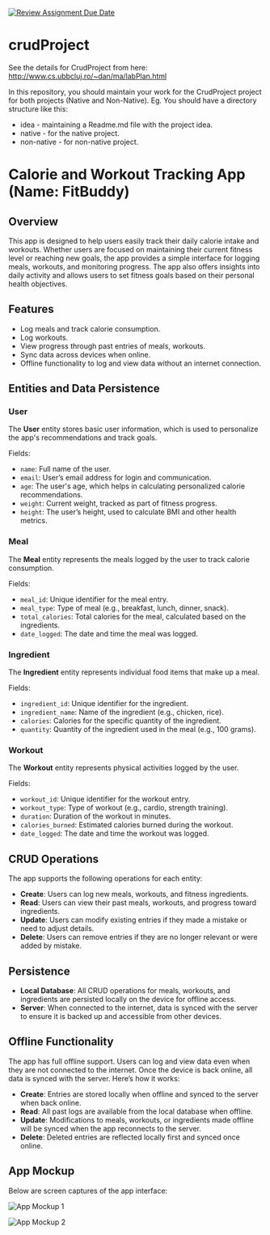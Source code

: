 [![Review Assignment Due Date](https://classroom.github.com/assets/deadline-readme-button-22041afd0340ce965d47ae6ef1cefeee28c7c493a6346c4f15d667ab976d596c.svg)](https://classroom.github.com/a/AK2HKjUN)
# crudProject
See the details for CrudProject from here: http://www.cs.ubbcluj.ro/~dan/ma/labPlan.html

In this repository, you should maintain your work for the CrudProject project for both projects (Native and Non-Native).
Eg. You should have a directory structure like this:
- idea - maintaining a Readme.md file with the project idea. 
- native - for the native project.
- non-native - for non-native project.


# Calorie and Workout Tracking App (Name: FitBuddy)

## Overview
This app is designed to help users easily track their daily calorie intake and workouts. Whether users are focused on maintaining their current fitness level or reaching new goals, the app provides a simple interface for logging meals, workouts, and monitoring progress. The app also offers insights into daily activity and allows users to set fitness goals based on their personal health objectives.

## Features
- Log meals and track calorie consumption.
- Log workouts.
- View progress through past entries of meals, workouts.
- Sync data across devices when online.
- Offline functionality to log and view data without an internet connection.

## Entities and Data Persistence
### User
The **User** entity stores basic user information, which is used to personalize the app's recommendations and track goals.

Fields:
- `name`: Full name of the user.
- `email`: User’s email address for login and communication.
- `age`: The user's age, which helps in calculating personalized calorie recommendations.
- `weight`: Current weight, tracked as part of fitness progress.
- `height`: The user’s height, used to calculate BMI and other health metrics.

### Meal
The **Meal** entity represents the meals logged by the user to track calorie consumption.

Fields:
- `meal_id`: Unique identifier for the meal entry.
- `meal_type`: Type of meal (e.g., breakfast, lunch, dinner, snack).
- `total_calories`: Total calories for the meal, calculated based on the ingredients.
- `date_logged`: The date and time the meal was logged.

### Ingredient
The **Ingredient** entity represents individual food items that make up a meal.

Fields:
- `ingredient_id`: Unique identifier for the ingredient.
- `ingredient_name`: Name of the ingredient (e.g., chicken, rice).
- `calories`: Calories for the specific quantity of the ingredient.
- `quantity`: Quantity of the ingredient used in the meal (e.g., 100 grams).

### Workout
The **Workout** entity represents physical activities logged by the user.

Fields:
- `workout_id`: Unique identifier for the workout entry.
- `workout_type`: Type of workout (e.g., cardio, strength training).
- `duration`: Duration of the workout in minutes.
- `calories_burned`: Estimated calories burned during the workout.
- `date_logged`: The date and time the workout was logged.


## CRUD Operations
The app supports the following operations for each entity:

- **Create**: Users can log new meals, workouts, and fitness ingredients.
- **Read**: Users can view their past meals, workouts, and progress toward ingredients.
- **Update**: Users can modify existing entries if they made a mistake or need to adjust details.
- **Delete**: Users can remove entries if they are no longer relevant or were added by mistake.

## Persistence
- **Local Database**: All CRUD operations for meals, workouts, and ingredients are persisted locally on the device for offline access.
- **Server**: When connected to the internet, data is synced with the server to ensure it is backed up and accessible from other devices.

## Offline Functionality
The app has full offline support. Users can log and view data even when they are not connected to the internet. Once the device is back online, all data is synced with the server. Here’s how it works:

- **Create**: Entries are stored locally when offline and synced to the server when back online.
- **Read**: All past logs are available from the local database when offline.
- **Update**: Modifications to meals, workouts, or ingredients made offline will be synced when the app reconnects to the server.
- **Delete**: Deleted entries are reflected locally first and synced once online.

## App Mockup
Below are screen captures of the app interface:

![App Mockup 1](https://github.com/ma-cs-ubbcluj-ro/crud-project-manearobert3/Screenshots/ss1.png)

![App Mockup 2](https://github.com/ma-cs-ubbcluj-ro/crud-project-manearobert3/Screenshots/ss2.png)
